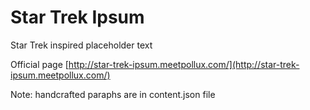 Star Trek Ipsum
===============

Star Trek inspired placeholder text

Official page
[http://star-trek-ipsum.meetpollux.com/](http://star-trek-ipsum.meetpollux.com/)


Note: handcrafted paraphs are in content.json file